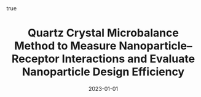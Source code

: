 ---
id: behanQuartzCrystalMicrobalance2023
title: Quartz Crystal Microbalance Method to Measure Nanoparticle–Receptor Interactions
  and Evaluate Nanoparticle Design Efficiency
date: '2023-01-01'
authors:
- Behan, James A. and Xie, Zengchun and Wang, Yi-Feng and Yang, Xiaoliang and Aastrup,
  Teodor and Yan, Yan and Adumeau, Laurent and Dawson, Kenneth A.
doi: 10.1021/jacsau.3c00084
publication: 'In: *JACS Au* 3'
publication_types:
- '1'
selected: false
tags: []
projects: []
math: true
url: https://doi.org/10.1021/jacsau.3c00084
external: true
featured: true
---